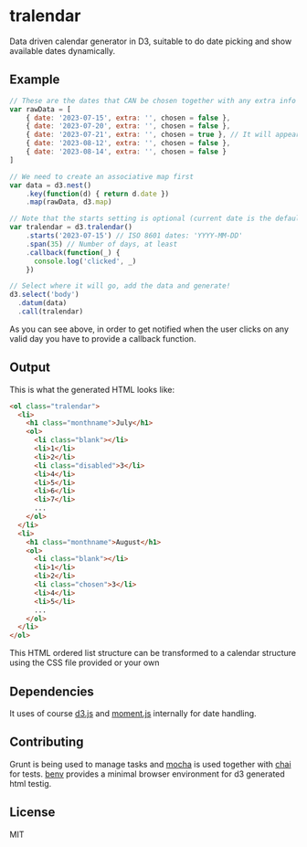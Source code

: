 tralendar
=========

Data driven calendar generator in D3, suitable to do date picking and show available dates dynamically.

## Example
```javascript
// These are the dates that CAN be chosen together with any extra info
var rawData = [
    { date: '2023-07-15', extra: '', chosen = false },
    { date: '2023-07-20', extra: '', chosen = false },
    { date: '2023-07-21', extra: '', chosen = true }, // It will appear chosen
    { date: '2023-08-12', extra: '', chosen = false },
    { date: '2023-08-14', extra: '', chosen = false }
]

// We need to create an associative map first
var data = d3.nest()
    .key(function(d) { return d.date })
    .map(rawData, d3.map)

// Note that the starts setting is optional (current date is the default)
var tralendar = d3.tralendar()
    .starts('2023-07-15') // ISO 8601 dates: 'YYYY-MM-DD'
    .span(35) // Number of days, at least
    .callback(function(_) {
      console.log('clicked', _)
    })

// Select where it will go, add the data and generate!
d3.select('body')
  .datum(data)
  .call(tralendar)
```

As you can see above, in order to get notified when the user clicks on any valid day you have to provide a callback function.


## Output

This is what the generated HTML looks like:

```html
<ol class="tralendar">
  <li>
    <h1 class="monthname">July</h1>
    <ol>
      <li class="blank"></li>
      <li>1</li>
      <li>2</li>
      <li class="disabled">3</li>
      <li>4</li>
      <li>5</li>
      <li>6</li>
      <li>7</li>
      ...
    </ol>
  </li>
  <li>
    <h1 class="monthname">August</h1>
    <ol>
      <li class="blank"></li>
      <li>1</li>
      <li>2</li>
      <li class="chosen">3</li>
      <li>4</li>
      <li>5</li>
      ...
    </ol>
  </li>
</ol>
```

This HTML ordered list structure can be transformed to a calendar structure using the CSS file provided or your own


## Dependencies

It uses of course [d3.js](http://d3js.org/) and [moment.js](http://momentjs.com/) internally for date handling.


## Contributing

Grunt is being used to manage tasks and [mocha](http://visionmedia.github.io/mocha/) is used together with [chai](http://chaijs.com/) for tests. [benv](ttps://github.com/artsy/benv) provides a minimal browser environment for d3 generated html testig.


## License

MIT
